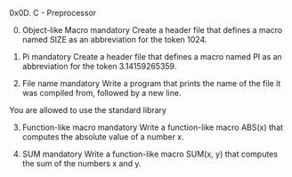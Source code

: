 0x0D. C - Preprocessor

0. Object-like Macro
mandatory
Create a header file that defines a macro named SIZE as an abbreviation for the token 1024.

1. Pi
mandatory
Create a header file that defines a macro named PI as an abbreviation for the token 3.14159265359.

2. File name
mandatory
Write a program that prints the name of the file it was compiled from, followed by a new line.

You are allowed to use the standard library

3. Function-like macro
mandatory
Write a function-like macro ABS(x) that computes the absolute value of a number x.

4. SUM
mandatory
Write a function-like macro SUM(x, y) that computes the sum of the numbers x and y.


